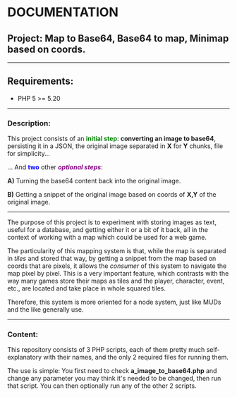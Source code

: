 # DOCUMENTATION

## Project: Map to Base64, Base64 to map, Minimap based on coords.

---

## Requirements:
<ul>
    <li>PHP 5 >= 5.20
</ul>

---

### Description:
This project consists of an <span style="color: green; font-weight: bold">initial step</span>: **converting an image to base64**, persisting it in a JSON, the original image separated in **X** for **Y** chunks, file for simplicity...

... And <span style="color: blue; font-weight: bold">two</span> other <span style="color: purple; font-weight: bold; font-style: italic">optional steps</span>: 

**A)** Turning the base64 content back into the original image.

**B)** Getting a snippet of the original image based on coords of **X,Y** of the original image.

---

The purpose of this project is to experiment with storing images as text, useful for a database, and getting either it or a bit of it back, all in the context of working with a map which could be used for a web game.

The particularity of this mapping system is that, while the map is separated in *tiles* and stored that way, by getting a snippet from the map based on coords that are pixels, it allows the *consumer* of this system to navigate the map pixel by pixel.
This is a very important feature, which contrasts with the way many games store their maps as tiles and the player, character, event, etc., are located and take place in whole squared tiles.

Therefore, this system is more oriented for a node system, just like MUDs and the like generally use.

---

### Content:

This repository consists of 3 PHP scripts, each of them pretty much self-explanatory with their names, and the only 2 required files for running them.

The use is simple: You first need to check **a_image_to_base64.php** and change any parameter you may think it's needed to be changed, then run that script.
You can then optionally run any of the other 2 scripts.